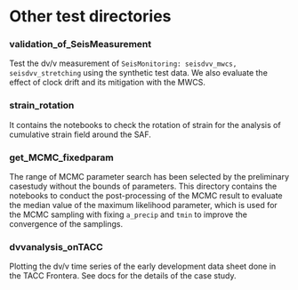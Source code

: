# Other test directories

### validation_of_SeisMeasurement
Test the dv/v measurement of `SeisMonitoring: seisdvv_mwcs, seisdvv_stretching` using the synthetic test data. We also evaluate the effect of clock drift and its mitigation with the MWCS.

### strain_rotation
It contains the notebooks to check the rotation of strain for the analysis of cumulative strain field around the SAF.

### get_MCMC_fixedparam
The range of MCMC parameter search has been selected by the preliminary casestudy without the bounds of parameters. This directory contains the notebooks to conduct the post-processing of the MCMC result to evaluate the median value of the maximum likelihood parameter, which is used for the MCMC sampling with fixing `a_precip` and `tmin` to improve the convergence of the samplings.

### dvvanalysis_onTACC
Plotting the dv/v time series of the early development data sheet done in the TACC Frontera. See docs for the details of the case  study.
